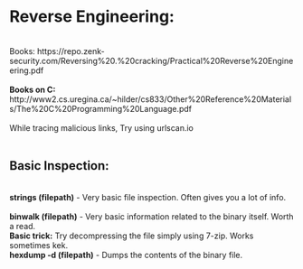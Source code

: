 <h1>Reverse Engineering:</h1><br>
Books: https://repo.zenk-security.com/Reversing%20.%20cracking/Practical%20Reverse%20Engineering.pdf
<br><br>
<b>Books on C:</b>
http://www2.cs.uregina.ca/~hilder/cs833/Other%20Reference%20Materials/The%20C%20Programming%20Language.pdf<br>
<br>
While tracing malicious links, Try using urlscan.io<br>
<br>
<h2>Basic Inspection:</h2><br>
<b>strings (filepath)</b>    -     Very basic file inspection. Often gives you a lot of info.<br>
<br>
<b>binwalk (filepath)</b>    -     Very basic information related to the binary itself. Worth a read.
<br>
<b>Basic trick:</b> Try decompressing the file simply using 7-zip. Works sometimes kek.<br>
<b>hexdump -d (filepath)</b> -     Dumps the contents of the binary file.
<br>

